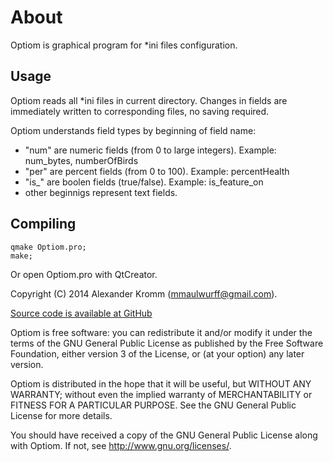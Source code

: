 About
=====

Optiom is graphical program for *ini files configuration.

Usage
-----

Optiom reads all *ini files in current directory.
Changes in fields are immediately written to corresponding files, no saving required.

Optiom understands field types by beginning of field name:
 - "num" are numeric fields (from 0 to large integers). Example: num_bytes, numberOfBirds
 - "per" are percent fields (from 0 to 100). Example: percentHealth
 - "is_" are boolen fields (true/false). Example: is_feature_on
 - other beginnigs represent text fields.

Compiling
---------

    qmake Optiom.pro;
    make;

Or open Optiom.pro with QtCreator.

Copyright (C) 2014 Alexander Kromm (mmaulwurff@gmail.com).

[Source code is available at GitHub](https://github.com/mmaulwurff/Optiom)

Optiom is free software: you can redistribute it and/or modify
it under the terms of the GNU General Public License as published by
the Free Software Foundation, either version 3 of the License, or
(at your option) any later version.

Optiom is distributed in the hope that it will be useful,
but WITHOUT ANY WARRANTY; without even the implied warranty of
MERCHANTABILITY or FITNESS FOR A PARTICULAR PURPOSE.  See the
GNU General Public License for more details.

You should have received a copy of the GNU General Public License
along with Optiom. If not, see <http://www.gnu.org/licenses/>.
